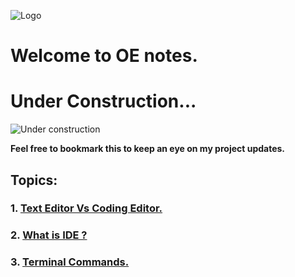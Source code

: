 ![Logo](https://img.alwakeelnews.com/Content/Upload/small/8202013104316907594295.jpg)
# Welcome to OE notes.
# Under Construction...
![Under construction](https://wpnewsify.com/wp-content/uploads/2017/10/UnderConstructionPage-794x398.jpg)

**Feel free to bookmark this to keep an eye on my project updates.**
## Topics:
### 1. [Text Editor Vs Coding Editor.](https://oebitw.github.io/reading-notes/text-editor-vs-coding-editor.md)
### 2. [What is IDE ?](https://oebitw.github.io/reading-notes/IDE.md)

### 3. [Terminal Commands.](https://oebitw.github.io/reading-notes/terminal-commands.md)
